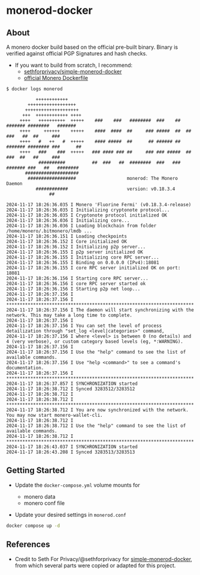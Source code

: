 # monerod-docker

## About

A monero docker build based on the official pre-built binary. Binary is verified against official PGP Signatures and hash checks.

- If you want to build from scratch, I recommend:
  - [sethforprivacy/simple-monerod-docker](https://github.com/sethforprivacy/simple-monerod-docker)
  - [official Monero Dockerfile](https://github.com/monero-project/monero)

```
$ docker logs monerod

           ++++++++++++
        ++++++++++++++++++
       ++++++++++++++++++++
      +++  ++++++++++++ ++++
     ++++   ++++++++++  +++++    ###    ###   ########  ###    ##  ####### ########   #######
     ++++     ++++++    +++++    ####  ####  ##     ### #####  ##  ##      ###   ##  ##     ###
     ++++   #   ++   #  +++++    #### #####  ##      ## ###### ##  ####### ######## ###      ##
     ++++   ###    ###  +++++   ### #### ### ##     ### ### #####  ##      ###  ##   ##     ###
            ##########          ##  ###   ##  ########  ###   ###  ####### ###   ##   ########
       ####################
        ##################                   monerod: The Monero Daemon
           ############                      version: v0.18.3.4
                ##

2024-11-17 18:26:36.035 I Monero 'Fluorine Fermi' (v0.18.3.4-release)
2024-11-17 18:26:36.035 I Initializing cryptonote protocol...
2024-11-17 18:26:36.035 I Cryptonote protocol initialized OK
2024-11-17 18:26:36.036 I Initializing core...
2024-11-17 18:26:36.036 I Loading blockchain from folder /home/monero/.bitmonero/lmdb ...
2024-11-17 18:26:36.151 I Loading checkpoints
2024-11-17 18:26:36.152 I Core initialized OK
2024-11-17 18:26:36.152 I Initializing p2p server...
2024-11-17 18:26:36.155 I p2p server initialized OK
2024-11-17 18:26:36.155 I Initializing core RPC server...
2024-11-17 18:26:36.155 I Binding on 0.0.0.0 (IPv4):18081
2024-11-17 18:26:36.155 I core RPC server initialized OK on port: 18081
2024-11-17 18:26:36.156 I Starting core RPC server...
2024-11-17 18:26:36.156 I core RPC server started ok
2024-11-17 18:26:36.156 I Starting p2p net loop...
2024-11-17 18:26:37.156 I
2024-11-17 18:26:37.156 I **********************************************************************
2024-11-17 18:26:37.156 I The daemon will start synchronizing with the network. This may take a long time to complete.
2024-11-17 18:26:37.156 I
2024-11-17 18:26:37.156 I You can set the level of process detailization through "set_log <level|categories>" command,
2024-11-17 18:26:37.156 I where <level> is between 0 (no details) and 4 (very verbose), or custom category based levels (eg, *:WARNING).
2024-11-17 18:26:37.156 I
2024-11-17 18:26:37.156 I Use the "help" command to see the list of available commands.
2024-11-17 18:26:37.156 I Use "help <command>" to see a command's documentation.
2024-11-17 18:26:37.156 I **********************************************************************
2024-11-17 18:26:37.857 I SYNCHRONIZATION started
2024-11-17 18:26:38.712 I Synced 3283512/3283512
2024-11-17 18:26:38.712 I
2024-11-17 18:26:38.712 I **********************************************************************
2024-11-17 18:26:38.712 I You are now synchronized with the network. You may now start monero-wallet-cli.
2024-11-17 18:26:38.712 I
2024-11-17 18:26:38.712 I Use the "help" command to see the list of available commands.
2024-11-17 18:26:38.712 I **********************************************************************
2024-11-17 18:26:43.037 I SYNCHRONIZATION started
2024-11-17 18:26:43.208 I Synced 3283513/3283513
```

## Getting Started

- Update the `docker-compose.yml` volume mounts for

  - monero data
  - monero conf file

- Update your desired settings in `monerod.conf`

```bash
docker compose up -d
```

## References

- Credit to Seth For Privacy/@sethforprivacy for [simple-monerod-docker](https://github.com/sethforprivacy/simple-monerod-docker), from which several parts were copied or adapted for this project.
